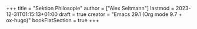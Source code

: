+++
title = "Sektion Philosopie"
author = ["Alex Seltmann"]
lastmod = 2023-12-31T01:15:13+01:00
draft = true
creator = "Emacs 29.1 (Org mode 9.7 + ox-hugo)"
bookFlatSection = true
+++

